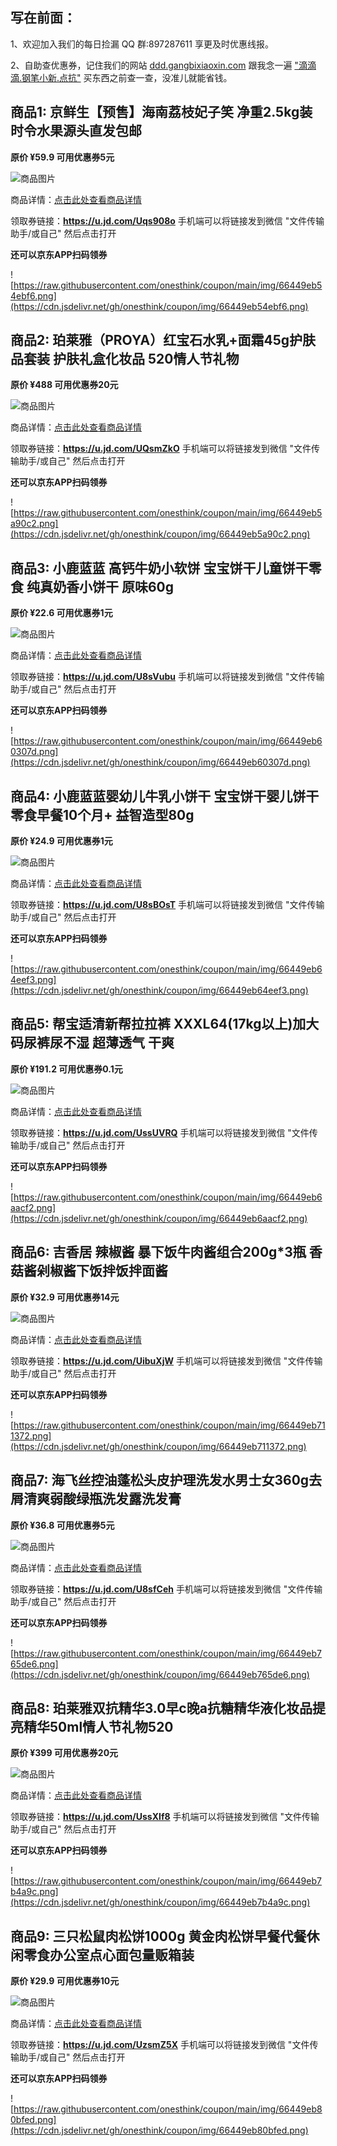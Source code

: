 ## 写在前面：

1、欢迎加入我们的每日捡漏 QQ 群:897287611 享更及时优惠线报。

2、自助查优惠券，记住我们的网站 [ddd.gangbixiaoxin.com](https://ddd.gangbixiaoxin.com) 跟我念一遍 ["滴滴滴.钢笔小新.点抗"](https://ddd.gangbixiaoxin.com) 买东西之前查一查，没准儿就能省钱。

## 商品1: 京鲜生【预售】海南荔枝妃子笑 净重2.5kg装 时令水果源头直发包邮

**原价 ¥59.9 可用优惠券5元**

![商品图片](http://img14.360buyimg.com/n1/jfs/t1/221348/38/39525/250338/66306bf1F6a372060/e80e88a7a72e90c6.jpg)

商品详情：[点击此处查看商品详情](https://union-click.jd.com/jdc?e=1003156031&amp;p=JF8BARQJK1olXwMEU1ZUD08WA18IGloUXw4CVFdaDkwnRzBQRQQlBENHFRxWFlVPRjtUBABAQlRcCEBdCUoWAWcIG1ISWwEdDRsBVXsJBj1BEixSJGR8JhcVV0xcdHF0WClDUQoyVW5eCUsQCmkPHVIQbQdSVQ5cWEpHAl8IG2tXM0RbFhUcSnsWM28OG18TWwULXFpeDkknA2cPK4y45dOI5YvVsZ-Ji7ixvI6c4dKc3G5tOEgnA24JGVsRWgcAVG5tCHsUMzFmGggcWlIBA1gzVQ0RQyhIUhl7WwUKUlhdD3sVAm4KGWslbWUFDgMAdRhVXh1fTQMWXgRZVV8vdA9XAAEKZTpvDXJ1PD8qXzJ2Wh1JTw0lXTY)

领取券链接：**https://u.jd.com/Uqs908o** 手机端可以将链接发到微信 "文件传输助手/或自己" 然后点击打开

**还可以京东APP扫码领券**

![https://raw.githubusercontent.com/onesthink/coupon/main/img/66449eb54ebf6.png](https://cdn.jsdelivr.net/gh/onesthink/coupon/img/66449eb54ebf6.png)

## 商品2: 珀莱雅（PROYA）红宝石水乳+面霜45g护肤品套装 护肤礼盒化妆品 520情人节礼物

**原价 ¥488 可用优惠券20元**

![商品图片](http://img14.360buyimg.com/n1/jfs/t1/167176/7/41083/105501/664489c8F082a5bee/d184450d704dcf56.jpg)

商品详情：[点击此处查看商品详情](https://union-click.jd.com/jdc?e=1003156031&amp;p=JF8BAR4JK1olXwMEUFZZCEIWC18IGloUWQALXF5eCk4nRzBQRQQlBENHFRxWFlVPRjtUBABAQlRcCEBdCUoWB2kBE1sWXwMdDRsBVXsfAARcZyZzHGVHNl4qXxhfdAsMBQ91UQoyVW5eCUsQCmkPHVIQbQdSVQ5cWEpHAl8IG2tXM11XOlkIDk8TU2oNSQsTDgUyVW5dDksTBWkKGlMXXQ4FZF5VD3vArtfdkerA1b_WytaKsezCitPchdMlbTYBZF5cCUkXB2gJGVslbQYyV24DZkpEBW0JSA9BM1tEUh4WQxRJbWkKG1kdXwcyVl9cCkknM19JQBhKAXJpUC02dwJwZTtvSQBiDWJfCVwzCh9Ud2duHyURIAZ9EjgoVU5xM284)

领取券链接：**https://u.jd.com/UQsmZkO** 手机端可以将链接发到微信 "文件传输助手/或自己" 然后点击打开

**还可以京东APP扫码领券**

![https://raw.githubusercontent.com/onesthink/coupon/main/img/66449eb5a90c2.png](https://cdn.jsdelivr.net/gh/onesthink/coupon/img/66449eb5a90c2.png)

## 商品3: 小鹿蓝蓝 高钙牛奶小软饼 宝宝饼干儿童饼干零食 纯真奶香小饼干 原味60g

**原价 ¥22.6 可用优惠券1元**

![商品图片](http://img14.360buyimg.com/n1/jfs/t1/135283/33/43153/120915/6612150dFbe0719af/787f5bce3f2abeed.jpg)

商品详情：[点击此处查看商品详情](https://union-click.jd.com/jdc?e=1003156031&amp;p=JF8BASUJK1olXwMEUVZUCU8QBF8IGloUWgUDU1ZcCk8nRzBQRQQlBENHFRxWFlVPRjtUBABAQlRcCEBdCUoWBGwJHFMUXwIdDRsBVXtFGSZ6GyxwK2R0BF8dXwtvdQoOfFJ1UQoyVW5eCUsQCmkPHVIQbQdSVQ5cWEpHAl8IG2tXM1NWAB0OVQ9D2tmTwvqBiqCkjefc3MCxM244G10VWQAEVl9VDksXBl8IE1wliqu6gdTs3cOu1_GAzOKyiI--gMDVOHsnAF8IGloXXQIFVVxdOHsXM2w4RTUUDg8FAF4NWyVKRWlLGlhLBWgEVl5aCE4SM20JGlkXbTYyFF4EcS5rajNWTyBuK0V7LgJdCTd3WTUMdVxVGw9iNB8UfEp-eBR7bgBzXTYCZA)

领取券链接：**https://u.jd.com/U8sVubu** 手机端可以将链接发到微信 "文件传输助手/或自己" 然后点击打开

**还可以京东APP扫码领券**

![https://raw.githubusercontent.com/onesthink/coupon/main/img/66449eb60307d.png](https://cdn.jsdelivr.net/gh/onesthink/coupon/img/66449eb60307d.png)

## 商品4: 小鹿蓝蓝婴幼儿牛乳小饼干 宝宝饼干婴儿饼干零食早餐10个月+ 益智造型80g

**原价 ¥24.9 可用优惠券1元**

![商品图片](http://img14.360buyimg.com/n1/jfs/t1/189823/38/44194/114838/661216d4Fba061f8e/49a4f294a4fda0af.jpg)

商品详情：[点击此处查看商品详情](https://union-click.jd.com/jdc?e=1003156031&amp;p=JF8BASUJK1olXwMEUVZUCU8QBF8IGloUWQUGXVpYCUknRzBQRQQlBENHFRxWFlVPRjtUBABAQlRcCEBdCUoWB2wMEl8QXAQdDRsBVXtkVm17Th10Q2ZcFAEeSFUecQxXHRtDUQoyVW5eCUsQCmkPHVIQbQdSVQ5cWEpHAl8IG2tXM1NWAB0OVQ9D2tmTwvqBiqCkjefc3MCxM244G10VWQAEVl9VAUMTB18IE1wliqu6gdTs3cOu1_GAzOKyiI--gMDVOHsnAF8IGloXXQIFVVxdOHsXM2w4RTUUDgEHBF9bASVKRWlLGl4XHWgEUV9VDk0WM20JGlkXbTYyM1teDypkQmxrWzp1BEdLDyUbdThFdxRNdVliK1B1EBcUVhZMVjpSbFgQWDYCZA)

领取券链接：**https://u.jd.com/U8sBOsT** 手机端可以将链接发到微信 "文件传输助手/或自己" 然后点击打开

**还可以京东APP扫码领券**

![https://raw.githubusercontent.com/onesthink/coupon/main/img/66449eb64eef3.png](https://cdn.jsdelivr.net/gh/onesthink/coupon/img/66449eb64eef3.png)

## 商品5: 帮宝适清新帮拉拉裤 XXXL64(17kg以上)加大码尿裤尿不湿 超薄透气 干爽

**原价 ¥191.2 可用优惠券0.1元**

![商品图片](http://img14.360buyimg.com/n1/jfs/t1/221831/38/40043/200115/6641d2f3F3b608eb5/fc3a7a29a69825e8.jpg)

商品详情：[点击此处查看商品详情](https://union-click.jd.com/jdc?e=1003156031&amp;p=JF8BAR8JK1olXwMEUFdYD0wXC18IGloUWQcLXF5fDEonRzBQRQQlBENHFRxWFlVPRjtUBABAQlRcCEBdCUoWB24BE1sXWQcdDRsBVXt3SwxOWzlJNWN3LjgJU0xiaA1AawN1UQoyVW5eCUsQCmkPHVIQbQdSVQ5cWEpHAl8IG2tGM0dSCB8JSwkL1uSVzOa1iZmRZF9tCE0XB2kOGVsUXA8CUm5dAEwn1MKwztGkiI67gMDV3_Kw1ua0z8WdbTYyV25dCUoVA2sPGlkVbTYCZF1tViUWUGkKGghBCWhfElgeCU9MCwEOGVsQWQQGZFxcCUkVM184YD5NHXFlVzw8Tj92cC1-TA5FFU1DJAQJZklseQ1BeyIdBHRQESteTEJ-VF8IKw)

领取券链接：**https://u.jd.com/UssUVRQ** 手机端可以将链接发到微信 "文件传输助手/或自己" 然后点击打开

**还可以京东APP扫码领券**

![https://raw.githubusercontent.com/onesthink/coupon/main/img/66449eb6aacf2.png](https://cdn.jsdelivr.net/gh/onesthink/coupon/img/66449eb6aacf2.png)

## 商品6: 吉香居 辣椒酱 暴下饭牛肉酱组合200g*3瓶 香菇酱剁椒酱下饭拌饭拌面酱

**原价 ¥32.9 可用优惠券14元**

![商品图片](http://img14.360buyimg.com/n1/jfs/t1/200877/28/42865/242413/663981f9Ff125a3b2/20c5dff1c8f10ef0.jpg)

商品详情：[点击此处查看商品详情](https://union-click.jd.com/jdc?e=1003156031&amp;p=JF8BARgJK1olXwMEU1ZUDksVBF8IGloUVQIGV1ZcCUonRzBQRQQlBENHFRxWFlVPRjtUBABAQlRcCEBdCUoWC2sMGFMUXAcdDRsBVXsffgYLRjl9G2UcNhUvWxkRejp9fSV1UQoyVW5eCUsQCmkPHVIQbQdSVQ5cWEpHAl8IG2tDMwYDVV9cAUseCm84GmsVWwYGUlhfCEoUBGgPK1sdWjbV-eaIgvrCi9bchdPC5KHX3eKJlsMnM18LK1sUXAQCUFlcCksnM284GGtLMwdRXF5eAE0VbTJOHRgUWk5DOldUAEISC2g4GVoUXwQyZG4_UA9xXDFtXwscWnIKMx8DYDJpfQZRRRJ7X2ZkASs2XQ5efSdwGgJqWFtVZF5t)

领取券链接：**https://u.jd.com/UibuXjW** 手机端可以将链接发到微信 "文件传输助手/或自己" 然后点击打开

**还可以京东APP扫码领券**

![https://raw.githubusercontent.com/onesthink/coupon/main/img/66449eb711372.png](https://cdn.jsdelivr.net/gh/onesthink/coupon/img/66449eb711372.png)

## 商品7: 海飞丝控油蓬松头皮护理洗发水男士女360g去屑清爽弱酸绿瓶洗发露洗发膏

**原价 ¥36.8 可用优惠券5元**

![商品图片](http://img14.360buyimg.com/n1/jfs/t1/230388/12/18470/81659/66433f64F02144a8b/e6df429186915f58.jpg)

商品详情：[点击此处查看商品详情](https://union-click.jd.com/jdc?e=1003156031&amp;p=JF8BARMJK1olXwMEU1lfAUgSBV8IGloUWA8LUFZYD00nRzBQRQQlBENHFRxWFlVPRjtUBABAQlRcCEBdCUoWBmYBH1MQWgAdDRsBVXsfZwlrfwdGBGZ2VwNccTRRdChOHFlDUQoyVW5eCUsQCmkPHVIQbQdSVQ5cWEpHAl8IG2tGM19QDxsHOEonA2kIH10TXwcLXF5UCXsXC2g4zPatiIyzgdbk3NWf1NavztKpiZiKZG5tC3sXAm4KG18SXAQCZG5dOEgnXQEJSFMVXgJVVDAATk1XSClSHDUcVA4FVF5ZOEkWAm0KK2slFVRiVTUccx1tRyh2Wht3FVllNAA7fUxNbW1eQiVBPH4LEwQ_ej8XewZsZWsVbQ)

领取券链接：**https://u.jd.com/U8sfCeh** 手机端可以将链接发到微信 "文件传输助手/或自己" 然后点击打开

**还可以京东APP扫码领券**

![https://raw.githubusercontent.com/onesthink/coupon/main/img/66449eb765de6.png](https://cdn.jsdelivr.net/gh/onesthink/coupon/img/66449eb765de6.png)

## 商品8: 珀莱雅双抗精华3.0早c晚a抗糖精华液化妆品提亮精华50ml情人节礼物520

**原价 ¥399 可用优惠券20元**

![商品图片](http://img14.360buyimg.com/n1/jfs/t1/222383/33/28615/96331/664489bbF789d29ed/e20c45b3d17bce8a.jpg)

商品详情：[点击此处查看商品详情](https://union-click.jd.com/jdc?e=1003156031&amp;p=JF8BAR4JK1olXwMEUFZeDkoTBF8IGloUXgMHV1pcAEInRzBQRQQlBENHFRxWFlVPRjtUBABAQlRcCEBdCUoWAGoNGF8UVQ8dDRsBVXtBX20ATQxVBmVJDFdUSih_GW96RBlDUQoyVW5eCUsQCmkPHVIQbQdSVQ5cWEpHAl8IG2tXM11XOlkIDk8TU2oNSQsTDgUyVW5dDksTBWkKG1oTXA8HZF5VD3vArtfdkerA1b_WytaKsezCitPchdMlbTYBZF5cCUkXB2gJGVslbQYyV24DZkpEBW0IGFIXM1tEUh1cWB5HbWkKGlMTVA8yVl9cCkknM18AXRxhOnVKPDhYYwofezV2YF9WAn11FCYzCiNzAB1pQzpIJ1hjEScZDwJ-M284)

领取券链接：**https://u.jd.com/UssXIf8** 手机端可以将链接发到微信 "文件传输助手/或自己" 然后点击打开

**还可以京东APP扫码领券**

![https://raw.githubusercontent.com/onesthink/coupon/main/img/66449eb7b4a9c.png](https://cdn.jsdelivr.net/gh/onesthink/coupon/img/66449eb7b4a9c.png)

## 商品9: 三只松鼠肉松饼1000g 黄金肉松饼早餐代餐休闲零食办公室点心面包量贩箱装

**原价 ¥29.9 可用优惠券10元**

![商品图片](http://img14.360buyimg.com/n1/jfs/t1/161520/30/38891/226137/64bf7b2dFf849a0da/900c975a2a27eed6.jpg)

商品详情：[点击此处查看商品详情](https://union-click.jd.com/jdc?e=1003156031&amp;p=JF8BARgJK1olXwMEU1daCk8WA18IGloUWgQAV1lUCkMnRzBQRQQlBENHFRxWFlVPRjtUBABAQlRcCEBdCUoWBG0KGFwcXw4dDRsBVXtxUWtrbA4QDmNCCCs8TEMQaDkMfytTUQoyVW5eCUsQCmkPHVIQbQdSVQ5cWEpHAl8IG2tDMwYDVV9cCE8UBGY4GmsVWwYGUlhfCEofAGsNK1sdWjbV-eaIgvrCi9bchdPC5KHX3eKJlsMnM18LK1sUXAQCUFlcCksnM284GGtLMwdRU1sNCU0ebTJOHRgUDwZdOlhYCEoTAWw4GVoUXwQyZG4uSgh8XB9oUw1tWXJQNlkZdiB1VBJ8Zy97X3N1BCE6DyxHezVreFl-DnxGZF5t)

领取券链接：**https://u.jd.com/UzsmZ5X** 手机端可以将链接发到微信 "文件传输助手/或自己" 然后点击打开

**还可以京东APP扫码领券**

![https://raw.githubusercontent.com/onesthink/coupon/main/img/66449eb80bfed.png](https://cdn.jsdelivr.net/gh/onesthink/coupon/img/66449eb80bfed.png)


